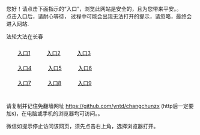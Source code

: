 您好！请点击下面指示的“入口”，浏览此网站是安全的，且为您带来平安。。 <br/>
点击入口后，请耐心等待， 过程中可能会出现无法打开的提示，请忽略，最终会进入网站. </br>

法轮大法在长春<br/>
<div style="padding:10px"><a style="margin:20px" target="_blank" href="https://d2f9eumobtaorm.cloudfront.net/2Qpsp?icqymwtt" id="ccLink1" rel="nofollow">入口1</a> <a target="_blank" style="margin:20px" href="https://d2pxhgv3ha3w14.cloudfront.net/2Qpsp?vebhvnp" id="ccLink2" rel="nofollow">入口2</a> <a style="margin:20px" target="_blank" href="https://d37q1w5e4i3xj0.cloudfront.net/2Qpsp?qnswviy" id="ccLink3" rel="nofollow">入口3</a></div>

<div style="padding:10px" ><a style="margin:20px" target="_blank" href="https://d2f9eumobtaorm.cloudfront.net/2Qpsp?icqymwtt" id="ccLink4" rel="nofollow">入口4</a> <a style="margin:20px" href="https://d2pxhgv3ha3w14.cloudfront.net/2Qpsp?vebhvnp" target="_blank" id="ccLink5" rel="nofollow">入口5</a> <a style="margin:20px" href="https://d37q1w5e4i3xj0.cloudfront.net/2Qpsp?qnswviy" target="_blank" id="ccLink6" rel="nofollow">入口6</a></div>

<div style="padding:10px"><a style="margin:20px" target="_blank" href="https://d2f9eumobtaorm.cloudfront.net/2Qpsp?icqymwtt" id="ccLink7" rel="nofollow">入口7</a> <a style="margin:20px" href="https://d2pxhgv3ha3w14.cloudfront.net/2Qpsp?vebhvnp" target="_blank" id="ccLink8" rel="nofollow">入口8</a> <a style="margin:20px" target="_blank" href="https://d37q1w5e4i3xj0.cloudfront.net/2Qpsp?qnswviy" id="ccLink9" rel="nofollow">入口9</a></div>

<br/>



请复制并记住免翻墙网址 https://github.com/yntd/changchunzx (http后一定要加s)，在电脑或手机的浏览器均可访问。。<br/>

微信如提示停止访问该网页，须先点击右上角，选择浏览器打开。
